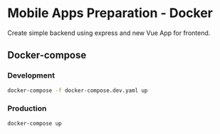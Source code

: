 # Mobile Apps Preparation - Docker

Create simple backend using express and new Vue App for frontend.

## Docker-compose

### Development

```bash
docker-compose -f docker-compose.dev.yaml up
```

### Production

```bash
docker-compose up
```
